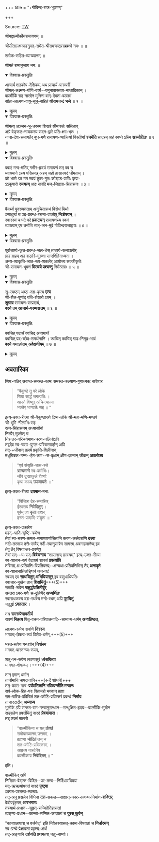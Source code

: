 +++
title = "+गोविन्द-राज-भूषणम्"

+++

Source: [TW](https://archive.org/details/ValmikiRamayana-YuddhaKandaWithGovindarajaCommentary/page/136/mode/2up)

श्रीमद्वाल्मीकीयरामायणम्  ॥

श्रीसीतालक्ष्मणहनुमत्-समेत-श्रीरामचन्द्रपरब्रह्मणे नमः  ॥   ॥

श्लोक-सहित-व्याख्यानम्  ॥

श्रीमते रामानुजाय नमः  ॥  


<details open><summary>विश्वास-प्रस्तुतिः</summary>

आचार्यं शठकोप-देशिकम् अथ प्राचार्य-पारम्परीं  
श्रीमल्-लक्ष्मण-योगि-वर्य्य--यमुनावास्तव्य-नाथादिकान् ।  
वाल्मीकिं सह नारदेन मुनिना वाग्-देवता-वल्लभं  
सीता-लक्ष्मण-वायु-सूनु-सहितं श्रीरामचन्द्रं **भजे**  ॥  १ ॥
</details>

<details><summary>मूलम्</summary>

आचार्यं शठकोपदेशिकमथ प्राचार्यपारम्परीं  
श्रीमल्-लक्ष्मणयोगिवर्य्य-यमुना-वास्तव्य-नाथादिकान् ।  
वाल्मीकिं सह नारदेन मुनिना वाग्-देवता-वल्लभं  
सीता-लक्ष्मण-वायु-सूनु-सहितं श्रीरामचन्द्रं भजे  ॥  १ ॥
</details>

<details open><summary>विश्वास-प्रस्तुतिः</summary>

श्रीमत्य् अञ्जन-भू-धरस्य शिखरे श्रीमारुतेः सन्निधाव्  
अग्रे वेङ्कट-नायकस्य सदन-द्वारे यति-क्ष्मा-भृतः ।  
नाना-देश-समागतैर् बुध-गणै रामायण-व्याक्रियां
विस्तीर्णां **रचयेति** सादरम् अहं स्वप्ने ऽस्मि **सञ्चोदितः**  ॥  २  ॥
</details>

<details><summary>मूलम्</summary>

श्रीमत्यञ्जनभूधरस्य शिखरे श्रीमारुतेः सन्निधावग्रे  
वेङ्कटनायकस्य सदनद्वारे यतिक्ष्माभृतः ।  
नानादेशसमागतैर्बुधगणै रामायणव्याक्रियां
विस्तीर्णां रचयेति सादरमहं स्वप्ने ऽस्मि सञ्चोदितः  ॥  २  ॥

</details>


<details open><summary>विश्वास-प्रस्तुतिः</summary>

क्वाहं मन्द-मतिर् गभीर-हृदयं रामायणं तत् क्व च  
व्याख्याने ऽस्य परिभ्रमन्न् अहम् अहो हासास्पदं धीमताम् ।  
को भारो ऽत्र मम स्वयं कुल-गुरुः कोदण्ड-पाणिः कृपा-  
ऽऽकूपारो **रचयत्य्** अदः सपदि मज्-जिह्वाग्र-सिंहासनः  ॥  ३  ॥
</details>

<details><summary>मूलम्</summary>

क्वाहं मन्दमतिर्गभीरहृदयं रामायणं तत्क्व च व्याख्याने ऽस्य
परिभ्रमन्नहमहो हासास्पदं धीमताम् ।  
को भारो ऽत्र मम स्वयं कुलगुरुः
कोदण्डपाणिः कृपाकूपारो रचयत्यदः सपदि मज्जिह्वाग्रसिंहासनः  ॥  ३  ॥
</details>


<details open><summary>विश्वास-प्रस्तुतिः</summary>

वैयर्थ्यं पुनरुक्तताम् अनुचितारम्भं विरोधं मिथो  
ऽसाधुत्वं च पद-प्रबन्ध-रचना-वाक्येषु **निःशेषयन्** ।  
स्वारस्यं च पदे पदे **प्रकटयन्** रामायणस्य स्वयं  
व्याख्याम् एष तनोति सज्-जन-मुदे गोविन्दराजाह्वयः  ॥  ४  ॥
</details>

<details><summary>मूलम्</summary>

वैयर्थ्यं पुनरुक्ततामनुचितारम्भं विरोधं मिथो ऽसाधुत्वं च
पदप्रबन्धरचनावाक्येषु निःशेषयन् । स्वारस्यं च पदे पदे प्रकटयन् रामायणस्य
स्वयं व्याख्यामेष तनोति सज्जनमुदे गोविन्दराजाह्वयः  ॥  ४  ॥

</details>

<details open><summary>विश्वास-प्रस्तुतिः</summary>

पूर्वाचार्य्य-कृत-प्रबन्ध-जल-धेस् तात्पर्य-रत्नावलीर्  
ग्राहं ग्राहम् अहं शठारि-गुरुणा सन्दर्शितेनाध्वना ।  
अन्य-व्याकृति-जात-रूप-शकलैर् आयोज्य सज्जीकृतैः  
श्री-रामायण-भूषणं **विरचये पश्यन्तु** निर्मत्सराः  ॥  ५  ॥
</details>

<details><summary>मूलम्</summary>

पूर्वाचार्य्यकृतप्रबन्धजलधेस्तात्पर्यरत्नावलीर्ग्राहं ग्राहमहं
शठारिगुरुणा सन्दर्शितेनाध्वना । अन्यव्याकृतिजातरूपशकलैरायोज्य सज्जीकृतैः
श्रीरामायणभूषणं विरचये पश्यन्तु निर्मत्सराः  ॥  ५  ॥
</details>


<details open><summary>विश्वास-प्रस्तुतिः</summary>

सु-स्पष्टम् अष्टा-दश-कृत्य **एत्य**  
श्री-शैल-पूर्णाद् यति-शेखरो ऽयम् ।  
**शुश्राव** रामायण-सम्प्रदायं,  
**वक्ष्ये** तम् **आचार्य-परम्परात्तम्**  ॥  ६  ॥
</details>

<details><summary>मूलम्</summary>

सु-स्पष्टम् अष्टा-दश-कृत्य  एत्य श्रीशैलपूर्णाद्यतिशेखरो ऽयम् । शुश्राव
रामायणसम्प्रदायं वक्ष्ये तमाचार्यपरम्परात्तम्  ॥  ६  ॥
</details>


<details open><summary>विश्वास-प्रस्तुतिः</summary>

क्वचित् पदार्थं क्वचिद् अन्वयार्थं  
क्वचित् पद-च्छेद-समर्थनानि ।
क्वचित् क्वचिद् गाढ-निगूढ-भावं  
**वक्ष्ये** यथाऽपेक्षम् **अवेक्षणीयम्**  ॥  ७  ॥
</details>

<details><summary>मूलम्</summary>

क्वचित् पदार्थं क्वचिदन्वयार्थं क्वचित्पदच्छेदसमर्थनानि ।
क्वचित्क्वचिद्गाढनिगूढभावं वक्ष्ये यथापेक्षमवेक्षणीयम्  ॥  ७  ॥
</details>



## अवतारिका
श्रियः-पतिर् अवाप्त-समस्त-कामः समस्त-कल्याण-गुणात्मकः सर्वेश्वरः

> "वैकुण्ठे तु परे लोके  
श्रिया सार्द्धं जगत्पतिः ।  
आस्ते विष्णुर् अचिन्त्यात्मा  
भक्तैर् भागवतैः सह  ॥ " 

इत्य्-उक्त-रीत्या श्री-वैकुण्ठाख्ये दिव्य-लोके श्री-महा-मणि-मण्डपे  
श्री-भूमि-नीलाभिः सह  
रत्न-सिंहासनम् अध्यासीनो  
नित्यैर् मुक्तैश् च  
निरन्तर-परिचर्यमाण-चरण-नलिनोऽपि  
तद्वदेव स्व-चरण-युगल-परिचरणार्हान् अपि  
तद्-+धीनान् प्रलये प्रकृति-विलीनान्  
मधूच्छिष्ट-मग्न--हेम-कण--स-दृक्षान् क्षीण-ज्ञानान् जीवान् **अवलोक्य** 

> "एवं संसृति-चक्र-स्थे  
**भ्राम्यमाणे** स्व-कर्मभिः।  
जीवे दुःखाकुले विष्णोः  
कृपा काप्य् **उपजायते**  ॥ " 

इत्य्-उक्त-रीत्या **दयमान**-मनाः 

> "विचित्रा देह-सम्पत्तिर्  
ईश्वराय **निवेदितुम्** ।  
पूर्वम् एव **कृता** ब्रह्मन्  
हस्त-पादादि-संयुता  ॥ "

इत्य्-उक्त-प्रकारेण  
महद्-आदि-सृष्टि-क्रमेण  
तेषां स्व-चरण-कमल-समाश्रयणोचितानि करण-कलेवराणि **दत्त्वा**  
नदी-तरणाय दत्तैः प्लवैर् नदी-रयानुसारेण
सागरम् अवगाहमानेष्व् इव  
तेषु तैर् विषयान्तर-प्रवणेषु  
तेषां सद्--अ-सद्-**विवेचनाय**
"शासनाच् छास्त्रम्" इत्य्-उक्त-रीत्या  
स्व-शासन-रूपं वेदाख्यं शास्त्रं **प्रवर्त्यापि**  
तस्मिन्न् अ-प्रतिपत्ति-विप्रतिपत्त्य्--अन्यथा-प्रतिपत्तिभिस् तैर् **अनादृते**  
स्व-शासनातिलङ्घिनं जन-पदं  
स्वयम् एव **साधयितुम् अभियियासुर्** इव वसुधाधिपतिः  
स्वाचार-मुखेन तान् **शिक्षयितुं**+++(5)+++  
रामादि-रूपेण **चतुर्द्धावतितीर्षुर्**  
अन्तरा ऽमर-गणैः स-द्रुहिणैर् **अभ्यर्थितः**  
स्वाराधकस्य दश-रथस्य मनो-रथम् अपि **पूरयितुं**  
चतुर्द्धा **ऽवततार** । 

तत्र **रामरूपेणावतीर्य**  
रावणं **निहत्य**
पितृ-वचन-परिपालनादि--सामान्य-धर्मम् **अन्वतिष्ठत्**,  

लक्ष्मण-रूपेण रावणिं **निरस्य**  
भगवच्-छेषत्व-रूपं विशेष-धर्मम्,+++(5)+++ 

भरत-रूपेण गन्धर्वान् **निर्वास्य**  
भगवत्-पारतन्त्र्य-रूपम्, 

शत्रु-घ्न-रूपेण लवणासुरं **ध्वंसयित्वा**  
भागवत-शेषत्वम् ।+++(4)+++ 

तान् इमान् धर्मान्  
तानीमानि चापदानानि+++(←दै शोधने)+++  
तत्-काल-मात्र-**पर्यवसितानि भविष्यन्तीति मन्वानः**  
सर्व-लोक-हित-परः पितामहो भगवान् ब्रह्मा  
राम-चरित्र-पवित्रितं शत-कोटि-प्रविस्तरं प्रबन्धं **निर्माय**  
तं नारदादीन् **अध्याप्य**  
भूलोके ऽपि सन्तत-राम-मन्त्रानुसन्धान--सन्धुक्षित-हृदय--वाल्मीकि-मुखेन  
सङ्ग्रहेण प्रवर्त्तयितुं नारदं **प्रेषयामास** ।  
तद् उक्तं मात्स्ये 

> "वाल्मीकिना च यत् **प्रोक्तं**  
रामोपाख्यानम् उत्तमम् ।  
ब्रह्मणा **चोदितं** तच् च  
शत-कोटि-प्रविस्तरम् ।  
आहृत्य नारदेनैव  
वाल्मीकाय **निवेदितम्**  ॥ " 

इति।

वाल्मीकिर् अपि  
निखिल-वेदान्त-विदित--पर-तत्त्व--निर्दिधारयिषया  
यद्-ऋच्छयोपगतं नारदं **पृष्ट्वा**  
ऽवगत-परतत्त्व-स्वरूपः  
तद्-अनु प्रसन्नेन विधिना
**दत्त**-सकल--साक्षात्-कार--प्रबन्ध-निर्माण-**शक्तिर्**  
वेदोपबृंहणम् **आरभमाणः**  
तस्यार्थ-प्रधान--सुहृत्-सम्मितेतिहासतां  
व्यङ्ग्य-प्रधान--कान्ता-सम्मित-काव्यतां च
**पुरस् कुर्वन्**  

"काव्यालापांश् च वर्जयेद्" इति निषेधस्यासत्-काव्य-विषयतां च **निर्धारयन्**  
स्व-ग्रन्थे प्रेक्षावतां प्रवृत्त्य्-अर्थं  
तद्-अङ्गानि **दर्शयति**
प्रथमतश् चतुः-सर्ग्या। 

